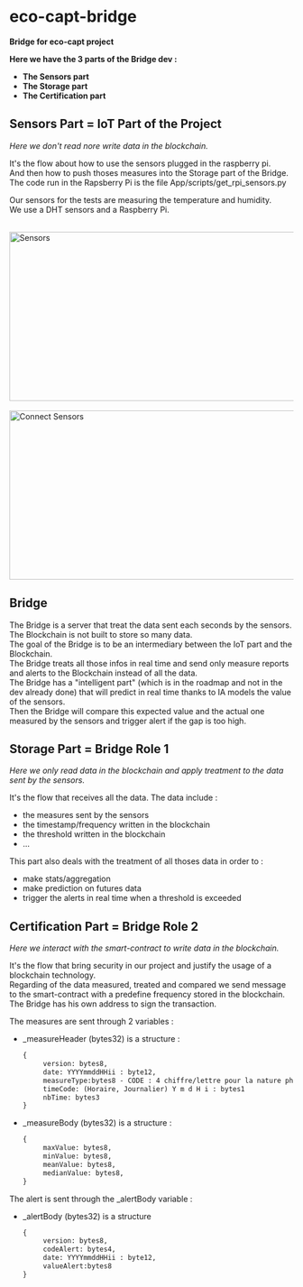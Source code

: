 # **eco-capt-bridge**
**Bridge for eco-capt project**

**Here we have the 3 parts of the Bridge dev :**
- **The Sensors part**
- **The Storage part**
- **The Certification part**


## **Sensors Part = IoT Part of the Project**
*Here we don't read nore write data in the blockchain.* 

It's the flow about how to use the sensors plugged in the raspberry pi.  
And then how to push thoses measures into the Storage part of the Bridge. 
The code run in the Rapsberry Pi is the file App/scripts/get_rpi_sensors.py  

Our sensors for the tests are measuring the temperature and humidity.  
We use a DHT sensors and a Raspberry Pi.  

<br/>
<img alt="Sensors" src="https://www.circuitbasics.com/wp-content/uploads/2015/12/DHT11-Pinout-for-three-pin-and-four-pin-types-2.jpg" width=600, height=300 />
<br><br/>
<img alt="Connect Sensors" src="https://www.circuitbasics.com/wp-content/uploads/2015/12/How-to-Setup-the-DHT11-on-the-Raspberry-Pi-Three-pin-DHT11-Wiring-Diagram.png" width=600, height=300>
<br/>

## **Bridge**
The Bridge is a server that treat the data sent each seconds by the sensors. The Blockchain is not built to store so many data.  
The goal of the Bridge is to be an intermediary between the IoT part and the Blockchain.  
The Bridge treats all those infos in real time and send only measure reports and alerts to the Blockchain instead of all the data.  
The Bridge has a "intelligent part" (which is in the roadmap and not in the dev already done) that will predict in real time thanks to IA models the value of the sensors.  
Then the Bridge will compare this expected value and the actual one measured by the sensors and trigger alert if the gap is too high.  


## Storage Part = Bridge Role 1
*Here we only read data in the blockchain and apply treatment to the data sent by the sensors.*   

It's the flow that receives all the data. 
The data include :
- the measures sent by the sensors
- the timestamp/frequency written in the blockchain
- the threshold written in the blockchain
- ...

This part also deals with the treatment of all thoses data in order to :  
- make stats/aggregation
- make prediction on futures data
- trigger the alerts in real time when a threshold is exceeded


## Certification Part = Bridge Role 2
*Here we interact with the smart-contract to write data in the blockchain.*   

It's the flow that bring security in our project and justify the usage of a blockchain technology.  
Regarding of the data measured, treated and compared we send message to the smart-contract with a predefine frequency stored in the blockchain.  
The Bridge has his own address to sign the transaction.  

The measures are sent through 2 variables : 
- _measureHeader (bytes32) is a structure :   
    ```txt
    {
         version: bytes8,
         date: YYYYmmddHHii : byte12,
         measureType:bytes8 - CODE : 4 chiffre/lettre pour la nature physique - 4 chiffre/lettre pour la version ,
         timeCode: (Horaire, Journalier) Y m d H i : bytes1 
         nbTime: bytes3 
    }
    ```
- _measureBody (bytes32) is a structure :  
    ```txt
    {
         maxValue: bytes8,
         minValue: bytes8,
         meanValue: bytes8,
         medianValue: bytes8,
    }
    ```

The alert is sent through the _alertBody variable :  
- _alertBody (bytes32) is a structure
    ```txt
    {
         version: bytes8,
         codeAlert: bytes4,
         date: YYYYmmddHHii : byte12,
         valueAlert:bytes8
    }
    ```